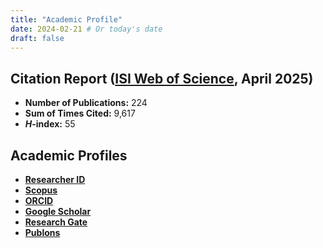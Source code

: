 ```yaml
---
title: "Academic Profile"
date: 2024-02-21 # Or today's date
draft: false
---
```


## Citation Report ([ISI Web of Science](http://apps.webofknowledge.com/WOS_GeneralSearch_input.do?highlighted_tab=WOS&product=WOS&last_prod=WOS&SID=4Fm1h@hF51jAaN6eDag&search_mode=GeneralSearch), April 2025)

*   **Number of Publications:** 224
*   **Sum of Times Cited:** 9,617 
*   ***H*-index:** 55

## Academic Profiles

*   [**Researcher ID**](https://publons.com/researcher/2940325/amir-karton/)
*   [**Scopus**](http://www.scopus.com/authid/detail.url?authorId=8518212900)
*   [**ORCID**](http://orcid.org/0000-0002-7981-508X)
*   [**Google Scholar**](http://scholar.google.com.au/citations?user=ogleADAAAAAJ&hl=en)
*   [**Research Gate**](https://www.researchgate.net/profile/Amir_Karton)
*   [**Publons**](https://publons.com/researcher/2940325/amir-karton/)


 	
	
	

